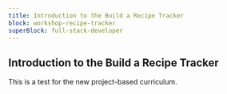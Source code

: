 ```yaml
---
title: Introduction to the Build a Recipe Tracker
block: workshop-recipe-tracker
superBlock: full-stack-developer
---
```


## Introduction to the Build a Recipe Tracker

This is a test for the new project-based curriculum.
